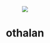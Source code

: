 <div align="center">
<img src="https://upload.wikimedia.org/wikipedia/commons/7/70/Runic_letter_othalan.svg">
<h1>othalan</h1>
</div>
